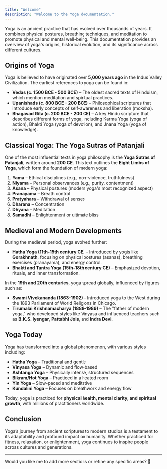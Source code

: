 ```yaml
---
title: "Welcome"
description: "Welcome to the Yoga documentation."
---
```


Yoga is an ancient practice that has evolved over thousands of years. It combines physical postures, breathing techniques, and meditation to promote physical and mental well-being. This documentation provides an overview of yoga's origins, historical evolution, and its significance across different cultures.

## Origins of Yoga

Yoga is believed to have originated over **5,000 years ago** in the Indus Valley Civilization. The earliest references to yoga can be found in:

- **Vedas (c. 1500 BCE - 500 BCE)** – The oldest sacred texts of Hinduism, which mention meditation and spiritual practices.
- **Upanishads (c. 800 BCE - 200 BCE)** – Philosophical scriptures that introduce early concepts of self-awareness and liberation (moksha).
- **Bhagavad Gita (c. 200 BCE - 200 CE)** – A key Hindu scripture that describes different forms of yoga, including Karma Yoga (yoga of action), Bhakti Yoga (yoga of devotion), and Jnana Yoga (yoga of knowledge).

## Classical Yoga: The Yoga Sutras of Patanjali

One of the most influential texts in yoga philosophy is the **Yoga Sutras of Patanjali**, written around **200 CE**. This text outlines the **Eight Limbs of Yoga**, which form the foundation of modern yoga:

1. **Yama** – Ethical disciplines (e.g., non-violence, truthfulness)
2. **Niyama** – Personal observances (e.g., purity, contentment)
3. **Asana** – Physical postures (modern yoga's most recognized aspect)
4. **Pranayama** – Breath control
5. **Pratyahara** – Withdrawal of senses
6. **Dharana** – Concentration
7. **Dhyana** – Meditation
8. **Samadhi** – Enlightenment or ultimate bliss

## Medieval and Modern Developments

During the medieval period, yoga evolved further:

- **Hatha Yoga (11th-15th century CE)** – Introduced by yogis like **Gorakhnath**, focusing on physical postures (asanas), breathing exercises (pranayama), and energy control.
- **Bhakti and Tantra Yoga (15th-18th century CE)** – Emphasized devotion, rituals, and inner transformation.

In the **19th and 20th centuries**, yoga spread globally, influenced by figures such as:

- **Swami Vivekananda (1863-1902)** – Introduced yoga to the West during the 1893 Parliament of World Religions in Chicago.
- **Tirumalai Krishnamacharya (1888-1989)** – The "father of modern yoga," who developed styles like Vinyasa and influenced teachers such as **B.K.S. Iyengar**, **Pattabhi Jois**, and **Indra Devi**.

## Yoga Today

Yoga has transformed into a global phenomenon, with various styles including:

- **Hatha Yoga** – Traditional and gentle
- **Vinyasa Yoga** – Dynamic and flow-based
- **Ashtanga Yoga** – Physically intense, structured sequences
- **Bikram/Hot Yoga** – Practiced in a heated room
- **Yin Yoga** – Slow-paced and meditative
- **Kundalini Yoga** – Focuses on breathwork and energy flow

Today, yoga is practiced for **physical health, mental clarity, and spiritual growth**, with millions of practitioners worldwide.

## Conclusion

Yoga’s journey from ancient scriptures to modern studios is a testament to its adaptability and profound impact on humanity. Whether practiced for fitness, relaxation, or enlightenment, yoga continues to inspire people across cultures and generations.

---

Would you like me to add more sections or refine any specific areas? 🙌